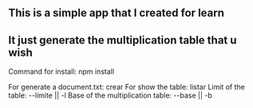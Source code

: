 

## This is a simple app that I created for learn
## It just generate the multiplication table that u wish

Command for install: npm install

For generate a document.txt: crear
For show the table: listar
Limit of the table: --limite || -l
Base of the multiplication table: --base || -b
